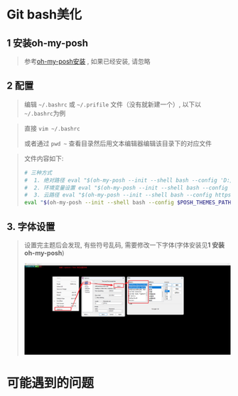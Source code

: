 # Git bash美化

## 1 安装oh-my-posh

> 参考[oh-my-posh安装](2.oh-my-posh%E5%AE%89%E8%A3%85.md) , 如果已经安装, 请忽略

## 2 配置

> 编辑 `~/.bashrc` 或 `~/.prifile` 文件（没有就新建一个）, 以下以 `~/.bashrc`为例

> 直接 `vim ~/.bashrc`
>
> 或者通过 `pwd ~` 查看目录然后用文本编辑器编辑该目录下的对应文件

> 文件内容如下:
>
> ```bash
> # 三种方式
> #  1. 绝对路径 eval "$(oh-my-posh --init --shell bash --config 'D:/software/OhMyPosh/themes/cinnamon.omp.json')" , D:/software/OhMyPosh替换成自己的oh-my-posh安装目录
> #  2. 环境变量设置 eval "$(oh-my-posh --init --shell bash --config $POSH_THEMES_PATH'/cinnamon.omp.json')", 我使用的这种
> #  3. 云路径 eval "$(oh-my-posh --init --shell bash --config https://raw.githubusercontent.com/JanDeDobbeleer/oh-my-posh/v$(oh-my-posh --version)/themes/cinnamon.omp.json)" 
> eval "$(oh-my-posh --init --shell bash --config $POSH_THEMES_PATH'/cinnamon.omp.json')"
> ```

## 3. 字体设置

> 设置完主题后会发现, 有些符号乱码, 需要修改一下字体(字体安装见**1 安装oh-my-posh**)
>
> ![1688622667280](image/6.gitbash美化/1688622667280.png)

# 可能遇到的问题
